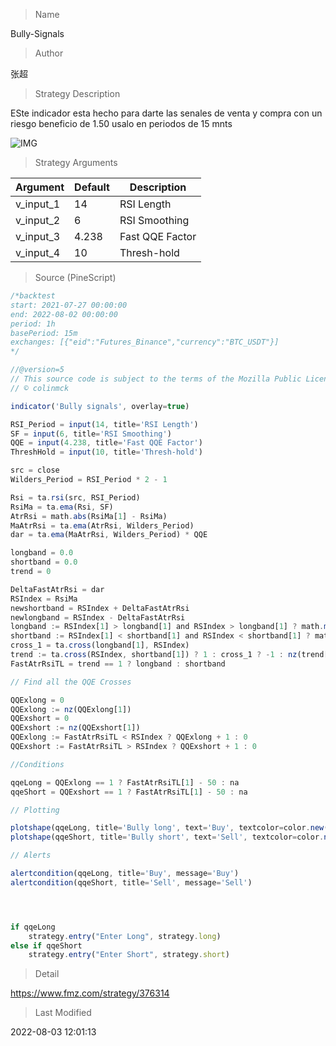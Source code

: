 
> Name

Bully-Signals

> Author

张超

> Strategy Description

ESte indicador esta hecho para darte las senales de venta y compra con un riesgo beneficio de 1.50 usalo en periodos de 15 mnts


 ![IMG](https://www.fmz.com/upload/asset/150bfcf9ce5c54bd869.png) 

> Strategy Arguments



|Argument|Default|Description|
|----|----|----|
|v_input_1|14|RSI Length|
|v_input_2|6|RSI Smoothing|
|v_input_3|4.238|Fast QQE Factor|
|v_input_4|10|Thresh-hold|


> Source (PineScript)

``` javascript
/*backtest
start: 2021-07-27 00:00:00
end: 2022-08-02 00:00:00
period: 1h
basePeriod: 15m
exchanges: [{"eid":"Futures_Binance","currency":"BTC_USDT"}]
*/

//@version=5
// This source code is subject to the terms of the Mozilla Public License 2.0 at https://mozilla.org/MPL/2.0/
// © colinmck

indicator('Bully signals', overlay=true)

RSI_Period = input(14, title='RSI Length')
SF = input(6, title='RSI Smoothing')
QQE = input(4.238, title='Fast QQE Factor')
ThreshHold = input(10, title='Thresh-hold')

src = close
Wilders_Period = RSI_Period * 2 - 1

Rsi = ta.rsi(src, RSI_Period)
RsiMa = ta.ema(Rsi, SF)
AtrRsi = math.abs(RsiMa[1] - RsiMa)
MaAtrRsi = ta.ema(AtrRsi, Wilders_Period)
dar = ta.ema(MaAtrRsi, Wilders_Period) * QQE

longband = 0.0
shortband = 0.0
trend = 0

DeltaFastAtrRsi = dar
RSIndex = RsiMa
newshortband = RSIndex + DeltaFastAtrRsi
newlongband = RSIndex - DeltaFastAtrRsi
longband := RSIndex[1] > longband[1] and RSIndex > longband[1] ? math.max(longband[1], newlongband) : newlongband
shortband := RSIndex[1] < shortband[1] and RSIndex < shortband[1] ? math.min(shortband[1], newshortband) : newshortband
cross_1 = ta.cross(longband[1], RSIndex)
trend := ta.cross(RSIndex, shortband[1]) ? 1 : cross_1 ? -1 : nz(trend[1], 1)
FastAtrRsiTL = trend == 1 ? longband : shortband

// Find all the QQE Crosses

QQExlong = 0
QQExlong := nz(QQExlong[1])
QQExshort = 0
QQExshort := nz(QQExshort[1])
QQExlong := FastAtrRsiTL < RSIndex ? QQExlong + 1 : 0
QQExshort := FastAtrRsiTL > RSIndex ? QQExshort + 1 : 0

//Conditions

qqeLong = QQExlong == 1 ? FastAtrRsiTL[1] - 50 : na
qqeShort = QQExshort == 1 ? FastAtrRsiTL[1] - 50 : na

// Plotting

plotshape(qqeLong, title='Bully long', text='Buy', textcolor=color.new(color.white, 0), style=shape.labelup, location=location.belowbar, color=color.new(color.green, 0), size=size.tiny)
plotshape(qqeShort, title='Bully short', text='Sell', textcolor=color.new(color.white, 0), style=shape.labeldown, location=location.abovebar, color=color.new(color.red, 0), size=size.tiny)

// Alerts

alertcondition(qqeLong, title='Buy', message='Buy')
alertcondition(qqeShort, title='Sell', message='Sell')




if qqeLong
    strategy.entry("Enter Long", strategy.long)
else if qqeShort
    strategy.entry("Enter Short", strategy.short)
```

> Detail

https://www.fmz.com/strategy/376314

> Last Modified

2022-08-03 12:01:13
